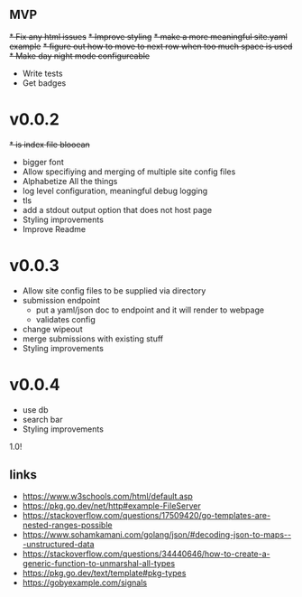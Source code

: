 ## MVP
~~* Fix any html issues~~
~~* Improve styling~~
~~* make a more meaningful site.yaml example~~
~~* figure out how to move to next row when too much space is used~~
~~* Make day night mode configureable~~
* Write tests
* Get badges

# v0.0.2
~~* is index file blooean~~
* bigger font
* Allow specifiying and merging of multiple site config files
* Alphabetize All the things
* log level configuration, meaningful debug logging
* tls 
* add a stdout output option that does not host page
* Styling improvements
* Improve Readme

# v0.0.3
* Allow site config files to be supplied via directory
* submission endpoint
  * put a yaml/json doc to endpoint and it will render to webpage
  * validates config
* change wipeout
* merge submissions with existing stuff
* Styling improvements

# v0.0.4
* use db
* search bar
* Styling improvements

1.0!

## links

* https://www.w3schools.com/html/default.asp
* https://pkg.go.dev/net/http#example-FileServer
* https://stackoverflow.com/questions/17509420/go-templates-are-nested-ranges-possible
* https://www.sohamkamani.com/golang/json/#decoding-json-to-maps---unstructured-data
* https://stackoverflow.com/questions/34440646/how-to-create-a-generic-function-to-unmarshal-all-types
* https://pkg.go.dev/text/template#pkg-types
* https://gobyexample.com/signals
